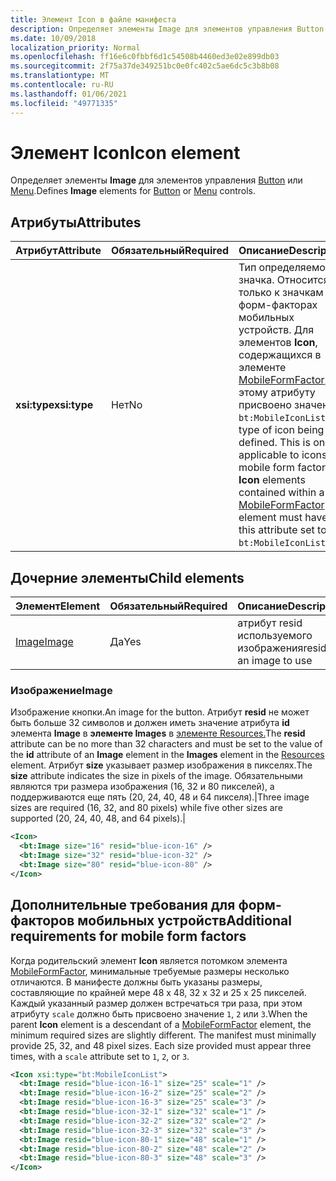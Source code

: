 ```yaml
---
title: Элемент Icon в файле манифеста
description: Определяет элементы Image для элементов управления Button или Menu.
ms.date: 10/09/2018
localization_priority: Normal
ms.openlocfilehash: ff16e6c0fbbf6d1c54508b4460ed3e02e899db03
ms.sourcegitcommit: 2f75a37de349251bc0e0fc402c5ae6dc5c3b8b08
ms.translationtype: MT
ms.contentlocale: ru-RU
ms.lasthandoff: 01/06/2021
ms.locfileid: "49771335"
---
```

# <a name="icon-element"></a><span data-ttu-id="074eb-103">Элемент Icon</span><span class="sxs-lookup"><span data-stu-id="074eb-103">Icon element</span></span>

<span data-ttu-id="074eb-104">Определяет элементы **Image** для элементов управления [Button](control.md#button-control) или [Menu](control.md#menu-dropdown-button-controls).</span><span class="sxs-lookup"><span data-stu-id="074eb-104">Defines **Image** elements for [Button](control.md#button-control) or [Menu](control.md#menu-dropdown-button-controls) controls.</span></span>

## <a name="attributes"></a><span data-ttu-id="074eb-105">Атрибуты</span><span class="sxs-lookup"><span data-stu-id="074eb-105">Attributes</span></span>

|  <span data-ttu-id="074eb-106">Атрибут</span><span class="sxs-lookup"><span data-stu-id="074eb-106">Attribute</span></span>  |  <span data-ttu-id="074eb-107">Обязательный</span><span class="sxs-lookup"><span data-stu-id="074eb-107">Required</span></span>  |  <span data-ttu-id="074eb-108">Описание</span><span class="sxs-lookup"><span data-stu-id="074eb-108">Description</span></span>  |
|:-----|:-----|:-----|
|  <span data-ttu-id="074eb-109">**xsi:type**</span><span class="sxs-lookup"><span data-stu-id="074eb-109">**xsi:type**</span></span>  |  <span data-ttu-id="074eb-110">Нет</span><span class="sxs-lookup"><span data-stu-id="074eb-110">No</span></span>  | <span data-ttu-id="074eb-p101">Тип определяемого значка. Относится только к значкам в форм-факторах мобильных устройств. Для элементов **Icon**, содержащихся в элементе [MobileFormFactor](mobileformfactor.md), этому атрибуту присвоено значение `bt:MobileIconList`.</span><span class="sxs-lookup"><span data-stu-id="074eb-p101">The type of icon being defined. This is only applicable to icons in mobile form factors. **Icon** elements contained within a [MobileFormFactor](mobileformfactor.md) element must have this attribute set to `bt:MobileIconList`.</span></span> |

## <a name="child-elements"></a><span data-ttu-id="074eb-114">Дочерние элементы</span><span class="sxs-lookup"><span data-stu-id="074eb-114">Child elements</span></span>

|  <span data-ttu-id="074eb-115">Элемент</span><span class="sxs-lookup"><span data-stu-id="074eb-115">Element</span></span> |  <span data-ttu-id="074eb-116">Обязательный</span><span class="sxs-lookup"><span data-stu-id="074eb-116">Required</span></span>  |  <span data-ttu-id="074eb-117">Описание</span><span class="sxs-lookup"><span data-stu-id="074eb-117">Description</span></span>  |
|:-----|:-----|:-----|
|  [<span data-ttu-id="074eb-118">Image</span><span class="sxs-lookup"><span data-stu-id="074eb-118">Image</span></span>](#image)        | <span data-ttu-id="074eb-119">Да</span><span class="sxs-lookup"><span data-stu-id="074eb-119">Yes</span></span> |   <span data-ttu-id="074eb-120">атрибут resid используемого изображения</span><span class="sxs-lookup"><span data-stu-id="074eb-120">resid of an image to use</span></span>         |

### <a name="image"></a><span data-ttu-id="074eb-121">Изображение</span><span class="sxs-lookup"><span data-stu-id="074eb-121">Image</span></span>

<span data-ttu-id="074eb-122">Изображение кнопки.</span><span class="sxs-lookup"><span data-stu-id="074eb-122">An image for the button.</span></span> <span data-ttu-id="074eb-123">Атрибут **resid** не может быть больше 32 символов и должен иметь значение атрибута **id** элемента **Image** в **элементе Images** в [элементе Resources.](resources.md)</span><span class="sxs-lookup"><span data-stu-id="074eb-123">The **resid** attribute can be no more than 32 characters and must be set to the value of the **id** attribute of an **Image** element in the **Images** element in the [Resources](resources.md) element.</span></span> <span data-ttu-id="074eb-124">Атрибут **size** указывает размер изображения в пикселях.</span><span class="sxs-lookup"><span data-stu-id="074eb-124">The **size** attribute indicates the size in pixels of the image.</span></span> <span data-ttu-id="074eb-125">Обязательными являются три размера изображения (16, 32 и 80 пикселей), а поддерживаются еще пять (20, 24, 40, 48 и 64 пикселя).|</span><span class="sxs-lookup"><span data-stu-id="074eb-125">Three image sizes are required (16, 32, and 80 pixels) while five other sizes are supported (20, 24, 40, 48, and 64 pixels).|</span></span>

```xml
<Icon>
  <bt:Image size="16" resid="blue-icon-16" />
  <bt:Image size="32" resid="blue-icon-32" />
  <bt:Image size="80" resid="blue-icon-80" />
</Icon>
```

## <a name="additional-requirements-for-mobile-form-factors"></a><span data-ttu-id="074eb-126">Дополнительные требования для форм-факторов мобильных устройств</span><span class="sxs-lookup"><span data-stu-id="074eb-126">Additional requirements for mobile form factors</span></span>

<span data-ttu-id="074eb-p103">Когда родительский элемент **Icon** является потомком элемента [MobileFormFactor](mobileformfactor.md), минимальные требуемые размеры несколько отличаются. В манифесте должны быть указаны размеры, составляющие по крайней мере 48 x 48, 32 x 32 и 25 x 25 пикселей. Каждый указанный размер должен встречаться три раза, при этом атрибуту `scale` должно быть присвоено значение `1`, `2` или `3`.</span><span class="sxs-lookup"><span data-stu-id="074eb-p103">When the parent **Icon** element is a descendant of a [MobileFormFactor](mobileformfactor.md) element, the minimum required sizes are slightly different. The manifest must minimally provide 25, 32, and 48 pixel sizes. Each size provided must appear three times, with a `scale` attribute set to `1`, `2`, or `3`.</span></span>

```xml
<Icon xsi:type="bt:MobileIconList">
  <bt:Image resid="blue-icon-16-1" size="25" scale="1" />
  <bt:Image resid="blue-icon-16-2" size="25" scale="2" />
  <bt:Image resid="blue-icon-16-3" size="25" scale="3" />
  <bt:Image resid="blue-icon-32-1" size="32" scale="1" />
  <bt:Image resid="blue-icon-32-2" size="32" scale="2" />
  <bt:Image resid="blue-icon-32-3" size="32" scale="3" />
  <bt:Image resid="blue-icon-80-1" size="48" scale="1" />
  <bt:Image resid="blue-icon-80-2" size="48" scale="2" />
  <bt:Image resid="blue-icon-80-3" size="48" scale="3" />
</Icon>
```
